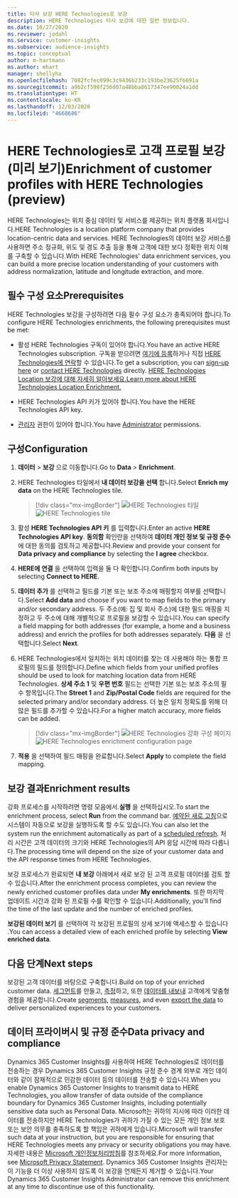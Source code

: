 ```yaml
---
title: 타사 보강 HERE Technologies로 보강
description: HERE Technologies 타사 보강에 대한 일반 정보입니다.
ms.date: 10/27/2020
ms.reviewer: jodahl
ms.service: customer-insights
ms.subservice: audience-insights
ms.topic: conceptual
author: m-hartmann
ms.author: mhart
manager: shellyha
ms.openlocfilehash: 7082fcfec099c3c9436b233c193be23625f6691a
ms.sourcegitcommit: a9b2cf598f256d07a48bba8617347ee90024a1dd
ms.translationtype: HT
ms.contentlocale: ko-KR
ms.lasthandoff: 12/03/2020
ms.locfileid: "4668686"
---
```

# <a name="enrichment-of-customer-profiles-with-here-technologies-preview"></a><span data-ttu-id="2fc87-103">HERE Technologies로 고객 프로필 보강(미리 보기)</span><span class="sxs-lookup"><span data-stu-id="2fc87-103">Enrichment of customer profiles with HERE Technologies (preview)</span></span>

<span data-ttu-id="2fc87-104">HERE Technologies는 위치 중심 데이터 및 서비스를 제공하는 위치 플랫폼 회사입니다.</span><span class="sxs-lookup"><span data-stu-id="2fc87-104">HERE Technologies is a location platform company that provides location-centric data and services.</span></span> <span data-ttu-id="2fc87-105">HERE Technologies의 데이터 보강 서비스를 사용하면 주소 정규화, 위도 및 경도 추출 등을 통해 고객에 대한 보다 정확한 위치 이해를 구축할 수 있습니다.</span><span class="sxs-lookup"><span data-stu-id="2fc87-105">With HERE Technologies' data enrichment services, you can build a more precise location understanding of your customers with address normalization, latitude and longitude extraction, and more.</span></span>

## <a name="prerequisites"></a><span data-ttu-id="2fc87-106">필수 구성 요소</span><span class="sxs-lookup"><span data-stu-id="2fc87-106">Prerequisites</span></span>

<span data-ttu-id="2fc87-107">HERE Technologies 보강을 구성하려면 다음 필수 구성 요소가 충족되어야 합니다.</span><span class="sxs-lookup"><span data-stu-id="2fc87-107">To configure HERE Technologies enrichments, the following prerequisites must be met:</span></span>

- <span data-ttu-id="2fc87-108">활성 HERE Technologies 구독이 있어야 합니다.</span><span class="sxs-lookup"><span data-stu-id="2fc87-108">You have an active HERE Technologies subscription.</span></span> <span data-ttu-id="2fc87-109">구독을 받으려면 [여기에 등록](https://developer.here.com/sign-up?utm_medium=referral&utm_source=Microsoft-Dynamics-CI&create=Freemium-Basic)하거나 직접 [HERE Technologies에 연락](https://developer.here.com/help?utm_medium=referral&utm_source=Microsoft-Dynamics-CI#how-can-we-help-you)할 수 있습니다.</span><span class="sxs-lookup"><span data-stu-id="2fc87-109">To get a subscription, you can [sign-up here](https://developer.here.com/sign-up?utm_medium=referral&utm_source=Microsoft-Dynamics-CI&create=Freemium-Basic) or [contact HERE Technologies](https://developer.here.com/help?utm_medium=referral&utm_source=Microsoft-Dynamics-CI#how-can-we-help-you) directly.</span></span> [<span data-ttu-id="2fc87-110">HERE Technologies Location 보강에 대해 자세히 알아보세요.</span><span class="sxs-lookup"><span data-stu-id="2fc87-110">Learn more about HERE Technologies Location Enrichment.</span></span>](https://developer.here.com/location-enrichment?cid=Dev-MicrosoftDynamics-DB-0-Dev-&utm_source=MicrosoftDynamics&utm_medium=referral&utm_campaign=Online_Dev_ReferralMicrosoft)

- <span data-ttu-id="2fc87-111">HERE Technologies API 키가 있어야 합니다.</span><span class="sxs-lookup"><span data-stu-id="2fc87-111">You have the HERE Technologies API key.</span></span>

- <span data-ttu-id="2fc87-112">[관리자](permissions.md#administrator) 권한이 있어야 합니다.</span><span class="sxs-lookup"><span data-stu-id="2fc87-112">You have [Administrator](permissions.md#administrator) permissions.</span></span>

## <a name="configuration"></a><span data-ttu-id="2fc87-113">구성</span><span class="sxs-lookup"><span data-stu-id="2fc87-113">Configuration</span></span>

1. <span data-ttu-id="2fc87-114">**데이터** > **보강** 으로 이동합니다.</span><span class="sxs-lookup"><span data-stu-id="2fc87-114">Go to **Data** > **Enrichment**.</span></span>

1. <span data-ttu-id="2fc87-115">HERE Technologies 타일에서 **내 데이터 보강을 선택** 합니다.</span><span class="sxs-lookup"><span data-stu-id="2fc87-115">Select **Enrich my data** on the HERE Technologies tile.</span></span>

   > [!div class="mx-imgBorder"]
   > <span data-ttu-id="2fc87-116">![HERE Technologies 타일](media/HERE-tile.png "HERE Technologies 타일")</span><span class="sxs-lookup"><span data-stu-id="2fc87-116">![HERE Technologies tile](media/HERE-tile.png "HERE Technologies tile")</span></span>

1. <span data-ttu-id="2fc87-117">활성 **HERE Technologies API 키** 를 입력합니다.</span><span class="sxs-lookup"><span data-stu-id="2fc87-117">Enter an active **HERE Technologies API key**.</span></span> <span data-ttu-id="2fc87-118">**동의함** 확인란을 선택하여 **데이터 개인 정보 및 규정 준수** 에 대한 동의를 검토하고 제공합니다.</span><span class="sxs-lookup"><span data-stu-id="2fc87-118">Review and provide your consent for **Data privacy and compliance** by selecting the **I agree** checkbox.</span></span> 

1. <span data-ttu-id="2fc87-119">**HERE에 연결** 을 선택하여 입력을 둘 다 확인합니다.</span><span class="sxs-lookup"><span data-stu-id="2fc87-119">Confirm both inputs by selecting **Connect to HERE**.</span></span>

1. <span data-ttu-id="2fc87-120">**데이터 추가** 를 선택하고 필드를 기본 또는 보조 주소에 매핑할지 여부를 선택합니다.</span><span class="sxs-lookup"><span data-stu-id="2fc87-120">Select **Add data** and choose if you want to map fields to the primary and/or secondary address.</span></span> <span data-ttu-id="2fc87-121">두 주소(예: 집 및 회사 주소)에 대한 필드 매핑을 지정하고 두 주소에 대해 개별적으로 프로필을 보강할 수 있습니다.</span><span class="sxs-lookup"><span data-stu-id="2fc87-121">You can specify a field mapping for both addresses (for example, a home and a business address) and enrich the profiles for both addresses separately.</span></span> <span data-ttu-id="2fc87-122">**다음** 을 선택합니다.</span><span class="sxs-lookup"><span data-stu-id="2fc87-122">Select **Next**.</span></span>

1. <span data-ttu-id="2fc87-123">HERE Technologies에서 일치하는 위치 데이터를 찾는 데 사용해야 하는 통합 프로필의 필드를 정의합니다.</span><span class="sxs-lookup"><span data-stu-id="2fc87-123">Define which fields from your unified profiles should be used to look for matching location data from HERE Technologies.</span></span> <span data-ttu-id="2fc87-124">**상세 주소 1** 및 **우편 번호** 필드는 선택한 기본 또는 보조 주소의 필수 항목입니다.</span><span class="sxs-lookup"><span data-stu-id="2fc87-124">The **Street 1** and **Zip/Postal Code** fields are required for the selected primary and/or secondary address.</span></span> <span data-ttu-id="2fc87-125">더 높은 일치 정확도를 위해 더 많은 필드를 추가할 수 있습니다.</span><span class="sxs-lookup"><span data-stu-id="2fc87-125">For a higher match accuracy, more fields can be added.</span></span>

   > [!div class="mx-imgBorder"]
   > <span data-ttu-id="2fc87-126">![HERE Technologies 강화 구성 페이지](media/enrichment-HERE-configuration.png "HERE Technologies 강화 구성 페이지")</span><span class="sxs-lookup"><span data-stu-id="2fc87-126">![HERE Technologies enrichment configuration page](media/enrichment-HERE-configuration.png "HERE Technologies enrichment configuration page")</span></span>

1. <span data-ttu-id="2fc87-127">**적용** 을 선택하여 필드 매핑을 완료합니다.</span><span class="sxs-lookup"><span data-stu-id="2fc87-127">Select **Apply** to complete the field mapping.</span></span>

## <a name="enrichment-results"></a><span data-ttu-id="2fc87-128">보강 결과</span><span class="sxs-lookup"><span data-stu-id="2fc87-128">Enrichment results</span></span>

<span data-ttu-id="2fc87-129">강화 프로세스를 시작하려면 명령 모음에서.**실행** 을 선택하십시오.</span><span class="sxs-lookup"><span data-stu-id="2fc87-129">To start the enrichment process, select **Run** from the command bar.</span></span> <span data-ttu-id="2fc87-130">[예약된 새로 고침](system.md#schedule-tab)으로 시스템이 자동으로 보강을 실행하도록 할 수도 있습니다.</span><span class="sxs-lookup"><span data-stu-id="2fc87-130">You can also let the system run the enrichment automatically as part of a [scheduled refresh](system.md#schedule-tab).</span></span> <span data-ttu-id="2fc87-131">처리 시간은 고객 데이터의 크기와 HERE Technologies의 API 응답 시간에 따라 다릅니다.</span><span class="sxs-lookup"><span data-stu-id="2fc87-131">The processing time will depend on the size of your customer data and the API response times from HERE Technologies.</span></span>

<span data-ttu-id="2fc87-132">보강 프로세스가 완료되면 **내 보강** 아래에서 새로 보강 된 고객 프로필 데이터를 검토 할 수 있습니다.</span><span class="sxs-lookup"><span data-stu-id="2fc87-132">After the enrichment process completes, you can review the newly enriched customer profiles data under **My enrichments**.</span></span> <span data-ttu-id="2fc87-133">또한 마지막 업데이트 시간과 강화 된 프로필 수를 확인할 수 있습니다.</span><span class="sxs-lookup"><span data-stu-id="2fc87-133">Additionally, you'll find the time of the last update and the number of enriched profiles.</span></span>

<span data-ttu-id="2fc87-134">**보강된 데이터 보기** 를 선택하여 각 보강된 프로필의 상세 보기에 액세스할 수 있습니다 .</span><span class="sxs-lookup"><span data-stu-id="2fc87-134">You can access a detailed view of each enriched profile by selecting **View enriched data**.</span></span>

## <a name="next-steps"></a><span data-ttu-id="2fc87-135">다음 단계</span><span class="sxs-lookup"><span data-stu-id="2fc87-135">Next steps</span></span>

<span data-ttu-id="2fc87-136">보강된 고객 데이터를 바탕으로 구축합니다.</span><span class="sxs-lookup"><span data-stu-id="2fc87-136">Build on top of your enriched customer data.</span></span> <span data-ttu-id="2fc87-137">[세그먼트](segments.md)를 만들고, [측정](measures.md)하고, 또한 [데이터를 내보내](export-destinations.md) 고객에게 맞춤형 경험을 제공합니다.</span><span class="sxs-lookup"><span data-stu-id="2fc87-137">Create [segments](segments.md), [measures](measures.md), and even [export the data](export-destinations.md) to deliver personalized experiences to your customers.</span></span>

## <a name="data-privacy-and-compliance"></a><span data-ttu-id="2fc87-138">데이터 프라이버시 및 규정 준수</span><span class="sxs-lookup"><span data-stu-id="2fc87-138">Data privacy and compliance</span></span>

<span data-ttu-id="2fc87-139">Dynamics 365 Customer Insights를 사용하여 HERE Technologies로 데이터를 전송하는 경우 Dynamics 365 Customer Insights 규정 준수 경계 외부로 개인 데이터와 같이 잠재적으로 민감한 데이터 등의 데이터를 전송할 수 있습니다.</span><span class="sxs-lookup"><span data-stu-id="2fc87-139">When you enable Dynamics 365 Customer Insights to transmit data to HERE Technologies, you allow transfer of data outside of the compliance boundary for Dynamics 365 Customer Insights, including potentially sensitive data such as Personal Data.</span></span> <span data-ttu-id="2fc87-140">Microsoft는 귀하의 지시에 따라 이러한 데이터를 전송하지만 HERE Technologies가 귀하가 가질 수 있는 모든 개인 정보 보호 또는 보안 의무를 충족하도록 할 책임은 귀하에게 있습니다.</span><span class="sxs-lookup"><span data-stu-id="2fc87-140">Microsoft will transfer such data at your instruction, but you are responsible for ensuring that HERE Technologies meets any privacy or security obligations you may have.</span></span> <span data-ttu-id="2fc87-141">자세한 내용은 [Microsoft 개인정보처리방침](https://go.microsoft.com/fwlink/?linkid=396732)를 참조하세요.</span><span class="sxs-lookup"><span data-stu-id="2fc87-141">For more information, see [Microsoft Privacy Statement](https://go.microsoft.com/fwlink/?linkid=396732).</span></span>
<span data-ttu-id="2fc87-142">Dynamics 365 Customer Insights 관리자는 이 기능을 더 이상 사용하지 않도록 이 보강을 언제든지 제거할 수 있습니다.</span><span class="sxs-lookup"><span data-stu-id="2fc87-142">Your Dynamics 365 Customer Insights Administrator can remove this enrichment at any time to discontinue use of this functionality.</span></span>
